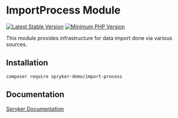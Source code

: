 # ImportProcess Module
[![Latest Stable Version](https://poser.pugx.org/spryker-demo/import-process/v/stable.svg)](https://packagist.org/packages/spryker-demo/import-process)
[![Minimum PHP Version](https://img.shields.io/badge/php-%3E%3D%207.4-8892BF.svg)](https://php.net/)

This module provides infrastructure for data import done via various sources.

## Installation

```
composer require spryker-demo/import-process
```

## Documentation

[Spryker Documentation](https://academy.spryker.com/developing_with_spryker/module_guide/modules.html)
